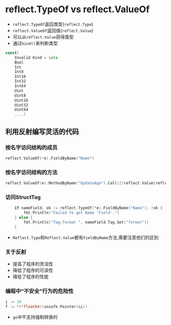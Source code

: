 # reflect.TypeOf vs  reflect.ValueOf
- `reflect.TypeOf`返回类型(`reflect.Type`)
- `reflect.ValueOf`返回值(`reflect.Value`)
- 可以从`reflect.Value`获得类型
- 通过`kind()`来判断类型
```go
const(
    Invalid Kind = iota
    Bool
    Int
    Int8
    Int16
    Int32
    Int64
    Uint
    Uint8
    Uint16
    Uint32
    Uint64
    ....)
```

## 利用反射编写灵活的代码

### 按名字访问结构的成员
```go
reflect.ValueOf(*e).FieldByName("Name")
```

### 按名字访问结构的方法
```go
reflect.ValueOf(e).MethodByName("UpdateAge").Call([]reflect.Value{reflect.ValueOf(1)})
```

### 访问StructTag
```go
	if nameField, ok := reflect.TypeOf(*e).FieldByName("Name"); !ok {
		fmt.Println("Failed to get Name 'Field'.")
	} else {
		fmt.Println("Tag:format ", nameField.Tag.Get("format"))
	}
```
- `Reflect.Type`和`Reflect.Value`都有`FieldByName`方法,需要注意他们的区别

### 关于反射
- 提高了程序的灵活性
- 降低了程序的可读性
- 降低了程序的性能


### 编程中“不安全"行为的危险性
```go
i := 10
f := *(*float64)(unsafe.Pointer(&i))
```
- `go`中不支持强制转换的
